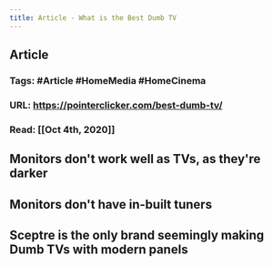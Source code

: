 ```yaml
---
title: Article - What is the Best Dumb TV
---
```


## **Article**
### **Tags**: #Article #HomeMedia #HomeCinema
### **URL**: https://pointerclicker.com/best-dumb-tv/
### **Read**: [[Oct 4th, 2020]]
## Monitors don't work well as TVs, as they're darker
## Monitors don't have in-built tuners
## Sceptre is the only brand seemingly making Dumb TVs with modern panels
